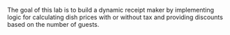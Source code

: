 The goal of this lab is to build a dynamic receipt maker by implementing logic for calculating dish prices with or without tax and providing discounts based on the number of guests.
